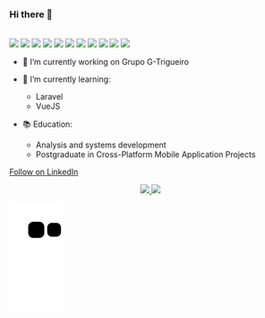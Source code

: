 ### Hi there 👋
<link rel='stylesheet' type='text/css' href='https://github.com/EdmilsonMedeiros/EdmilsonMedeiros/blob/main/style.css'>
<div style="display: inline_block">
<br>
<img src="https://cdn.jsdelivr.net/gh/devicons/devicon/icons/html5/html5-original.svg" width="40"/>
<img src="https://cdn.jsdelivr.net/gh/devicons/devicon/icons/css3/css3-original.svg" width="40"/>
<img src="https://cdn.jsdelivr.net/gh/devicons/devicon/icons/javascript/javascript-original.svg" width="40"/>
<img src="https://cdn.jsdelivr.net/gh/devicons/devicon/icons/bootstrap/bootstrap-original.svg" width="40" />
<img src="https://cdn.jsdelivr.net/gh/devicons/devicon/icons/php/php-original.svg" width="40"/>
<img src="https://cdn.jsdelivr.net/gh/devicons/devicon/icons/laravel/laravel-plain.svg" width="40" />
<img src="https://cdn.jsdelivr.net/gh/devicons/devicon/icons/androidstudio/androidstudio-original.svg" width="40"/>
<img src="https://cdn.jsdelivr.net/gh/devicons/devicon/icons/firebase/firebase-plain.svg" width="40"/>
<img src="https://cdn.jsdelivr.net/gh/devicons/devicon/icons/git/git-original.svg" width="40"/>
<img src="https://cdn.jsdelivr.net/gh/devicons/devicon/icons/vuejs/vuejs-original.svg" width="40"/>
<img src="https://cdn.jsdelivr.net/gh/devicons/devicon/icons/mysql/mysql-original.svg" width="40"/>
<br>
</div>
<!---->

- 🔭 I’m currently working on Grupo G-Trigueiro

- 🌱 I’m currently learning:
   - Laravel
   - VueJS

- 📚 Education:
  - Analysis and systems development
  - Postgraduate in Cross-Platform Mobile Application Projects
  
<!---->

<a class="libutton" href="https://www.linkedin.com/comm/mynetwork/discovery-see-all?usecase=PEOPLE_FOLLOWS&followMember=edmilson-medeiros-9a3454125" target="_blank">Follow on LinkedIn</a>
<!--
<a href="https://www.linkedin.com/in/edmilson-medeiros-9a3454125/" target="_blank"><img src="https://cdn.jsdelivr.net/gh/devicons/devicon/icons/linkedin/linkedin-original-wordmark.svg" width="80"/></a> -->

<div align="center">
  <a href="https://github.com/EdmilsonMedeiros">
  <img height="180em" src="https://github-readme-stats.vercel.app/api?username=EdmilsonMedeiros&show_icons=true&theme=dracula&include_all_commits=true&count_private=true"/>
  <img height="180em" src="https://github-readme-stats.vercel.app/api/top-langs/?username=EdmilsonMedeiros&layout=compact&langs_count=7&theme=dracula"/>
</div>

<!---->
![Snake animation](https://github.com/rafaballerini/rafaballerini/blob/output/github-contribution-grid-snake.svg)

